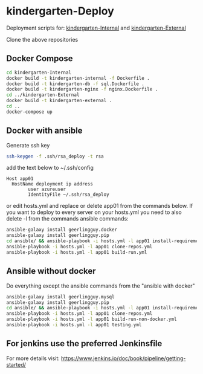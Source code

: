 # kindergarten-Deploy

Deployment scripts for: [kindergarten-Internal](https://github.com/vasKatevas/kindergarten-Internal) and [kindergarten-External](https://github.com/vasKatevas/kindergarten-External) 

Clone the above repositories

## Docker Compose

``` bash
cd kindergarten-Internal 
docker build -t kindergarten-internal -f Dockerfile .
docker build -t kindergarten-db -f sql.Dockerfile .
docker build -t kindergarten-nginx -f nginx.Dockerfile .
cd ../kindergarten-External
docker build -t kindergarten-external .
cd ..
docker-compose up
```
## Docker with ansible

Generate ssh key
``` bash 
ssh-keygen -f .ssh/rsa_deploy -t rsa
```
add the text below to ~/.ssh/config

```vim
Host app01
  HostName deployment ip address
		user azureuser
		IdentityFile ~/.ssh/rsa_deploy
```
or edit hosts.yml and replace or delete app01 from the commands below. If you want to deploy to every server on your hosts.yml you need to also delete -l from the commands
ansible commands: 
``` bash
ansible-galaxy install geerlingguy.docker
ansible-galaxy install geerlingguy.pip
cd ansible/ && ansible-playbook -i hosts.yml -l app01 install-requirements.yml
ansible-playbook -i hosts.yml -l app01 clone-repos.yml
ansible-playbook -i hosts.yml -l app01 build-run.yml
```

## Ansible without docker

Do everything except the ansible commands from the "ansible with docker"

```bash
ansible-galaxy install geerlingguy.mysql
ansible-galaxy install geerlingguy.pip
cd ansible/ && ansible-playbook -i hosts.yml -l app01 install-requirements-non-docker.yml
ansible-playbook -i hosts.yml -l app01 clone-repos.yml
ansible-playbook -i hosts.yml -l app01 build-run-non-docker.yml
ansible-playbook -i hosts.yml -l app01 testing.yml
```
## For jenkins use the preferred Jenkinsfile

For more details visit: https://www.jenkins.io/doc/book/pipeline/getting-started/
